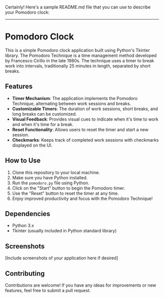 Certainly! Here's a sample README.md file that you can use to describe your Pomodoro clock:

---

# Pomodoro Clock

This is a simple Pomodoro clock application built using Python's Tkinter library. The Pomodoro Technique is a time management method developed by Francesco Cirillo in the late 1980s. The technique uses a timer to break work into intervals, traditionally 25 minutes in length, separated by short breaks.

## Features

- **Timer Mechanism**: The application implements the Pomodoro Technique, alternating between work sessions and breaks.
- **Customizable Timers**: The duration of work sessions, short breaks, and long breaks can be customized.
- **Visual Feedback**: Provides visual cues to indicate when it's time to work and when it's time for a break.
- **Reset Functionality**: Allows users to reset the timer and start a new session.
- **Checkmarks**: Keeps track of completed work sessions with checkmarks displayed on the UI.

## How to Use

1. Clone this repository to your local machine.
2. Make sure you have Python installed.
3. Run the `pomodoro.py` file using Python.
4. Click on the "Start" button to begin the Pomodoro timer.
5. Use the "Reset" button to reset the timer at any time.
6. Enjoy improved productivity and focus with the Pomodoro Technique!

## Dependencies

- Python 3.x
- Tkinter (usually included in Python standard library)

## Screenshots

[Include screenshots of your application here if desired]

## Contributing

Contributions are welcome! If you have any ideas for improvements or new features, feel free to submit a pull request.

